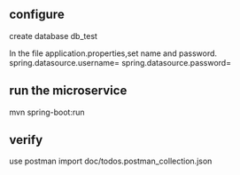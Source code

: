 
## configure
create database db_test

In the file application.properties,set name and password.
spring.datasource.username=<name>
spring.datasource.password=<password>

## run the microservice
mvn spring-boot:run

## verify
use postman import doc/todos.postman_collection.json